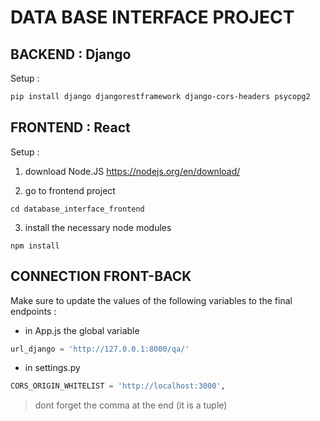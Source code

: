 # DATA BASE INTERFACE PROJECT

## BACKEND : Django
Setup : 

``` bash
pip install django djangorestframework django-cors-headers psycopg2
``` 

## FRONTEND : React

Setup : 
1. download Node.JS https://nodejs.org/en/download/

2. go to frontend project
```
cd database_interface_frontend
```

3. install the necessary node modules
```
npm install
```

## CONNECTION FRONT-BACK 
Make sure to update the values of the following variables to the final endpoints :

* in App.js the global variable

```javascript
url_django = 'http://127.0.0.1:8000/qa/'
```

* in settings.py

```python
CORS_ORIGIN_WHITELIST = 'http://localhost:3000',
```
> dont forget the comma at the end (it is a tuple)

